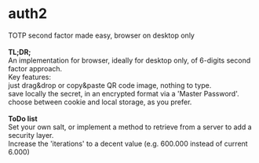 # auth2
TOTP second factor made easy, browser on desktop only<br>
<br>
<b>TL;DR;</b><br>
An implementation for browser, ideally for desktop only, of 6-digits second factor approach.<br>
Key features:<br>
  just drag&drop or copy&paste QR code image, nothing to type.<br>
  save locally the secret, in an encrypted format via a 'Master Password'.<br>
  choose between cookie and local storage, as you prefer.<br>
<br>
<b>ToDo list</b><br>
Set your own salt, or implement a method to retrieve from a server to add a security layer.<br>
Increase the 'iterations' to a decent value (e.g. 600.000 instead of current 6.000)<br>
